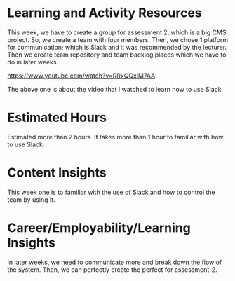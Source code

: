 # Learning and Activity Resources

This week, we have to create a group for assessment 2, which is a big CMS project. So, we create a team with four members.
Then, we chose 1 platform for communication; which is Slack and it was recommended by the lecturer. Then we create team repository and team backlog places which we have to do in later weeks.

https://www.youtube.com/watch?v=RRxQQxiM7AA
 
 The above one is about the video that I watched to learn how to use Slack

# Estimated Hours

Estimated more than 2 hours. It takes more than 1 hour to familiar with how to use Slack. 

# Content Insights

This week one is to familiar with the use of Slack and how to control the team by using it.

# Career/Employability/Learning Insights

In later weeks, we need to communicate more and break down the flow of the system. Then, we can perfectly create the perfect for assessment-2.
